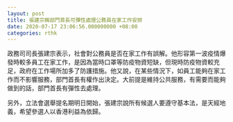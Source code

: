 ```yaml
---
layout: post
title: 張建宗稱部門首長可彈性處理公務員在家工作安排
date: 2020-07-17 23:06:56.000000000 +08:00
categories: rthk
---
```


政務司司長張建宗表示，社會對公務員是否在家工作有誤解。他形容第一波疫情爆發時較多員工在家工作，是因為當時口罩等防疫物資短缺，但現時防疫物資較充足，政府在工作場所加多了防護措施。他又說，在某些情況下，如員工能夠在家工作而不影響服務，部門首長有權作出決定。大前提是維持公共服務，有需要而能夠做到的話，部門首長有彈性去處理。

另外，立法會選舉提名期明日開始，張建宗說所有候選人要遵守基本法，是天經地義，希望參選人以香港利益為依歸。
